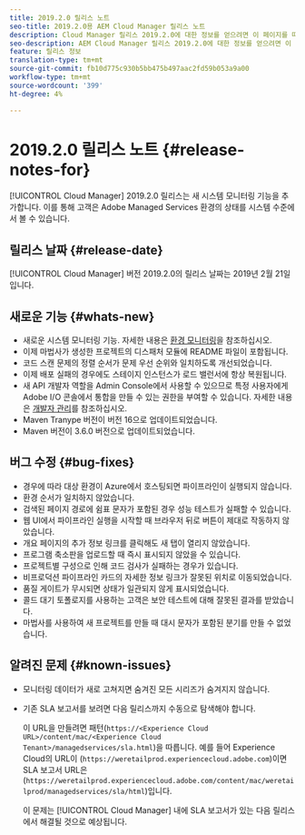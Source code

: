 ```yaml
---
title: 2019.2.0 릴리스 노트
seo-title: 2019.2.0용 AEM Cloud Manager 릴리스 노트
description: Cloud Manager 릴리스 2019.2.0에 대한 정보를 얻으려면 이 페이지를 따르십시오.
seo-description: AEM Cloud Manager 릴리스 2019.2.0에 대한 정보를 얻으려면 이 페이지를 따르십시오.
feature: 릴리스 정보
translation-type: tm+mt
source-git-commit: fb10d775c930b5bb475b497aac2fd59b053a9a00
workflow-type: tm+mt
source-wordcount: '399'
ht-degree: 4%

---
```



# 2019.2.0 릴리스 노트 {#release-notes-for}

[!UICONTROL Cloud Manager] 2019.2.0 릴리스는 새 시스템 모니터링 기능을 추가합니다. 이를 통해 고객은 Adobe Managed Services 환경의 상태를 시스템 수준에서 볼 수 있습니다.


## 릴리스 날짜 {#release-date}

[!UICONTROL Cloud Manager] 버전 2019.2.0의 릴리스 날짜는 2019년 2월 21일입니다.

## 새로운 기능 {#whats-new}

* 새로운 시스템 모니터링 기능. 자세한 내용은 [환경 모니터링](monitor-your-environments.md)을 참조하십시오.
* 이제 마법사가 생성한 프로젝트의 디스패처 모듈에 README 파일이 포함됩니다.
* 코드 스캔 문제의 정렬 순서가 문제 우선 순위와 일치하도록 개선되었습니다.
* 이제 배포 실패의 경우에도 스테이지 인스턴스가 로드 밸런서에 항상 복원됩니다.
* 새 API 개발자 역할을 Admin Console에서 사용할 수 있으므로 특정 사용자에게 Adobe I/O 콘솔에서 통합을 만들 수 있는 권한을 부여할 수 있습니다. 자세한 내용은 [개발자 관리](https://www.adobe.com/go/aac_api_prod_learn)를 참조하십시오.
* Maven Tranype 버전이 버전 16으로 업데이트되었습니다.
* Maven 버전이 3.6.0 버전으로 업데이트되었습니다.

## 버그 수정 {#bug-fixes}

* 경우에 따라 대상 환경이 Azure에서 호스팅되면 파이프라인이 실행되지 않습니다.
* 환경 순서가 일치하지 않았습니다.
* 검색된 페이지 경로에 쉼표 문자가 포함된 경우 성능 테스트가 실패할 수 있습니다.
* 웹 UI에서 파이프라인 실행을 시작할 때 브라우저 뒤로 버튼이 제대로 작동하지 않았습니다.
* 개요 페이지의 추가 정보 링크를 클릭해도 새 탭이 열리지 않았습니다.
* 프로그램 축소판을 업로드할 때 즉시 표시되지 않았을 수 있습니다.
* 프로젝트별 구성으로 인해 코드 검사가 실패하는 경우가 있습니다.
* 비프로덕션 파이프라인 카드의 자세한 정보 링크가 잘못된 위치로 이동되었습니다.
* 품질 게이트가 무시되면 상태가 일관되지 않게 표시되었습니다.
* 콜드 대기 토폴로지를 사용하는 고객은 보안 테스트에 대해 잘못된 결과를 받았습니다.
* 마법사를 사용하여 새 프로젝트를 만들 때 대시 문자가 포함된 분기를 만들 수 없었습니다.

## 알려진 문제 {#known-issues}

* 모니터링 데이터가 새로 고쳐지면 숨겨진 모든 시리즈가 숨겨지지 않습니다.
* 기존 SLA 보고서를 보려면 다음 릴리스까지 수동으로 탐색해야 합니다.

   이 URL을 만들려면 패턴(`https://<Experience Cloud URL>/content/mac/<Experience Cloud Tenant>/managedservices/sla.html`)을 따릅니다. 예를 들어 Experience Cloud의 URL이 (`https://weretailprod.experiencecloud.adobe.com`)이면 SLA 보고서 URL은 (`https://weretailprod.experiencecloud.adobe.com/content/mac/weretailprod/managedservices/sla/html`)입니다.

   이 문제는 [!UICONTROL Cloud Manager] 내에 SLA 보고서가 있는 다음 릴리스에서 해결될 것으로 예상됩니다.
